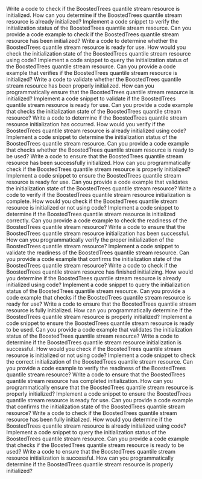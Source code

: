 Write a code to check if the BoostedTrees quantile stream resource is initialized.
How can you determine if the BoostedTrees quantile stream resource is already initialized?
Implement a code snippet to verify the initialization status of the BoostedTrees quantile stream resource.
Can you provide a code example to check if the BoostedTrees quantile stream resource has been initialized?
Write a code to determine whether the BoostedTrees quantile stream resource is ready for use.
How would you check the initialization state of the BoostedTrees quantile stream resource using code?
Implement a code snippet to query the initialization status of the BoostedTrees quantile stream resource.
Can you provide a code example that verifies if the BoostedTrees quantile stream resource is initialized?
Write a code to validate whether the BoostedTrees quantile stream resource has been properly initialized.
How can you programmatically ensure that the BoostedTrees quantile stream resource is initialized?
Implement a code snippet to validate if the BoostedTrees quantile stream resource is ready for use.
Can you provide a code example that checks the initialization state of the BoostedTrees quantile stream resource?
Write a code to determine if the BoostedTrees quantile stream resource initialization has occurred.
How would you verify if the BoostedTrees quantile stream resource is already initialized using code?
Implement a code snippet to determine the initialization status of the BoostedTrees quantile stream resource.
Can you provide a code example that checks whether the BoostedTrees quantile stream resource is ready to be used?
Write a code to ensure that the BoostedTrees quantile stream resource has been successfully initialized.
How can you programmatically check if the BoostedTrees quantile stream resource is properly initialized?
Implement a code snippet to ensure the BoostedTrees quantile stream resource is ready for use.
Can you provide a code example that validates the initialization state of the BoostedTrees quantile stream resource?
Write a code to verify if the BoostedTrees quantile stream resource initialization is complete.
How would you check if the BoostedTrees quantile stream resource is initialized or not using code?
Implement a code snippet to determine if the BoostedTrees quantile stream resource is initialized correctly.
Can you provide a code example to check the readiness of the BoostedTrees quantile stream resource?
Write a code to ensure that the BoostedTrees quantile stream resource initialization has been successful.
How can you programmatically verify the proper initialization of the BoostedTrees quantile stream resource?
Implement a code snippet to validate the readiness of the BoostedTrees quantile stream resource.
Can you provide a code example that confirms the initialization state of the BoostedTrees quantile stream resource?
Write a code to check if the BoostedTrees quantile stream resource has finished initializing.
How would you determine if the BoostedTrees quantile stream resource is already initialized using code?
Implement a code snippet to query the initialization status of the BoostedTrees quantile stream resource.
Can you provide a code example that checks if the BoostedTrees quantile stream resource is ready for use?
Write a code to ensure that the BoostedTrees quantile stream resource is fully initialized.
How can you programmatically determine if the BoostedTrees quantile stream resource is properly initialized?
Implement a code snippet to ensure the BoostedTrees quantile stream resource is ready to be used.
Can you provide a code example that validates the initialization status of the BoostedTrees quantile stream resource?
Write a code to determine if the BoostedTrees quantile stream resource initialization is successful.
How would you check if the BoostedTrees quantile stream resource is initialized or not using code?
Implement a code snippet to check the correct initialization of the BoostedTrees quantile stream resource.
Can you provide a code example to verify the readiness of the BoostedTrees quantile stream resource?
Write a code to ensure that the BoostedTrees quantile stream resource has completed initialization.
How can you programmatically ensure that the BoostedTrees quantile stream resource is properly initialized?
Implement a code snippet to ensure the BoostedTrees quantile stream resource is ready for use.
Can you provide a code example that confirms the initialization state of the BoostedTrees quantile stream resource?
Write a code to check if the BoostedTrees quantile stream resource has been fully initialized.
How would you determine if the BoostedTrees quantile stream resource is already initialized using code?
Implement a code snippet to query the initialization status of the BoostedTrees quantile stream resource.
Can you provide a code example that checks if the BoostedTrees quantile stream resource is ready to be used?
Write a code to ensure that the BoostedTrees quantile stream resource initialization is successful.
How can you programmatically determine if the BoostedTrees quantile stream resource is properly initialized?